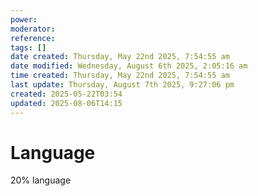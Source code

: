 ```yaml
---
power: 
moderator: 
reference: 
tags: []
date created: Thursday, May 22nd 2025, 7:54:55 am
date modified: Wednesday, August 6th 2025, 2:05:16 am
time created: Thursday, May 22nd 2025, 7:54:55 am
last update: Thursday, August 7th 2025, 9:27:06 pm
created: 2025-05-22T03:54
updated: 2025-08-06T14:15
---
```

# Language
20% language
